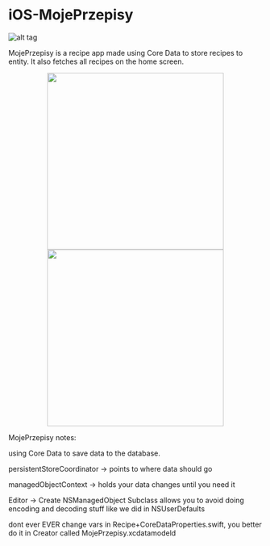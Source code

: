 # iOS-MojePrzepisy
![alt tag](http://i.imgur.com/y7DBAX0.png)

MojePrzepisy is a recipe app made using Core Data to store recipes to entity. It also fetches all recipes on the home screen.

<p align="center">
  <img src="http://i.imgur.com/2qoteBA.png" width="350"/>
  <img src="http://i.imgur.com/S5Z9aPt.png" width="350"/>
</p>

MojePrzepisy notes:

using Core Data to save data to the database.

persistentStoreCoordinator -> points to where data should go

managedObjectContext -> holds your data changes until you need it

Editor -> Create NSManagedObject Subclass allows you to avoid doing encoding and decoding stuff like we did in NSUserDefaults

dont ever EVER change vars in Recipe+CoreDataProperties.swift, you better do it in Creator called MojePrzepisy.xcdatamodeld
